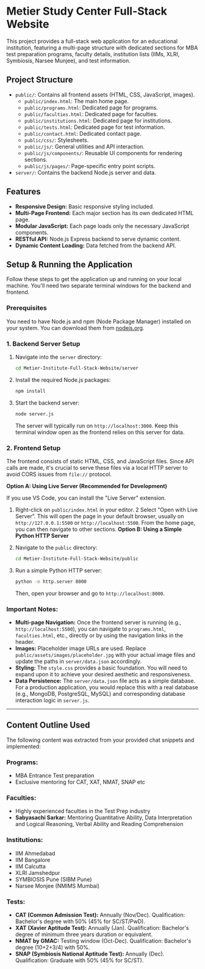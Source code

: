# Metier Study Center Full-Stack Website

This project provides a full-stack web application for an educational institution, featuring a multi-page structure with dedicated sections for MBA test preparation programs, faculty details, institution lists (IIMs, XLRI, Symbiosis, Narsee Munjee), and test information.

## Project Structure

-   `public/`: Contains all frontend assets (HTML, CSS, JavaScript, images).
    -   `public/index.html`: The main home page.
    -   `public/programs.html`: Dedicated page for programs.
    -   `public/faculties.html`: Dedicated page for faculties.
    -   `public/institutions.html`: Dedicated page for institutions.
    -   `public/tests.html`: Dedicated page for test information.
    -   `public/contact.html`: Dedicated contact page.
    -   `public/css/`: Stylesheets.
    -   `public/js/`: General utilities and API interaction.
    -   `public/js/components/`: Reusable UI components for rendering sections.
    -   `public/js/pages/`: Page-specific entry point scripts.
-   `server/`: Contains the backend Node.js server and data.

## Features

-   **Responsive Design:** Basic responsive styling included.
-   **Multi-Page Frontend:** Each major section has its own dedicated HTML page.
-   **Modular JavaScript:** Each page loads only the necessary JavaScript components.
-   **RESTful API:** Node.js Express backend to serve dynamic content.
-   **Dynamic Content Loading:** Data fetched from the backend API.

## Setup & Running the Application

Follow these steps to get the application up and running on your local machine. You'll need two separate terminal windows for the backend and frontend.

### Prerequisites

You need to have Node.js and npm (Node Package Manager) installed on your system.
You can download them from [nodejs.org](https://nodejs.org/).

### 1. Backend Server Setup

1.  Navigate into the `server` directory:
    ```bash
    cd Metier-Institute-Full-Stack-Website/server
    ```
2.  Install the required Node.js packages:
    ```bash
    npm install
    ```
3.  Start the backend server:
    ```bash
    node server.js
    ```
    The server will typically run on `http://localhost:3000`. Keep this terminal window open as the frontend relies on this server for data.

### 2. Frontend Setup

The frontend consists of static HTML, CSS, and JavaScript files. Since API calls are made, it's crucial to serve these files via a local HTTP server to avoid CORS issues from `file://` protocol.

**Option A: Using Live Server (Recommended for Development)**

If you use VS Code, you can install the "Live Server" extension.
1.  Right-click on `public/index.html` in your editor.
2  Select "Open with Live Server".
    This will open the page in your default browser, usually on `http://127.0.0.1:5500` or `http://localhost:5500`.
    From the home page, you can then navigate to other sections.
**Option B: Using a Simple Python HTTP Server**

1.  Navigate to the `public` directory:
    ```bash
    cd Metier-Institute-Full-Stack-Website/public
    ```
2.  Run a simple Python HTTP server:
    ```bash
    python -m http.server 8000
    ```
    Then, open your browser and go to `http://localhost:8000`.

### Important Notes:

-   **Multi-page Navigation:** Once the frontend server is running (e.g., `http://localhost:5500`), you can navigate to `programs.html`, `faculties.html`, etc., directly or by using the navigation links in the header.
-   **Images:** Placeholder image URLs are used. Replace `public/assets/images/placeholder.jpg` with your actual image files and update the paths in `server/data.json` accordingly.
-   **Styling:** The `style.css` provides a basic foundation. You will need to expand upon it to achieve your desired aesthetic and responsiveness.
-   **Data Persistence:** The `server/data.json` file acts as a simple database. For a production application, you would replace this with a real database (e.g., MongoDB, PostgreSQL, MySQL) and corresponding database interaction logic in `server.js`.

---

## Content Outline Used

The following content was extracted from your provided chat snippets and implemented:

### Programs:
-   MBA Entrance Test preparation
-   Exclusive mentoring for CAT, XAT, NMAT, SNAP etc

### Faculties:
-   Highly experienced faculties in the Test Prep industry
-   **Sabyasachi Sarkar:** Mentoring Quantitative Ability, Data Interpretation and Logical Reasoning, Verbal Ability and Reading Comprehension

### Institutions:
-   IIM Ahmedabad
-   IIM Bangalore
-   IIM Calcutta
-   XLRI Jamshedpur
-   SYMBIOSIS Pune (SIBM Pune)
-   Narsee Monjee (NMIMS Mumbai)

### Tests:
-   **CAT (Common Admission Test):** Annually (Nov/Dec). Qualification: Bachelor's degree with 50% (45% for SC/ST/PwD).
-   **XAT (Xavier Aptitude Test):** Annually (Jan). Qualification: Bachelor's degree of minimum three years duration or equivalent.
-   **NMAT by GMAC:** Testing window (Oct-Dec). Qualification: Bachelor's degree (10+2+3/4) with 50%.
-   **SNAP (Symbiosis National Aptitude Test):** Annually (Dec). Qualification: Graduate with 50% (45% for SC/ST).